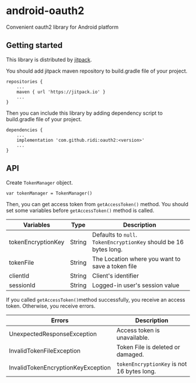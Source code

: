 # android-oauth2

Convenient oauth2 library for Android platform

## Getting started

This library is distributed by [jitpack](https://jitpack.io).

You should add jitpack maven repository to build.gradle file of your project.

```
repositories {
    ...
    maven { url 'https://jitpack.io' }
    ...
}
```

Then you can include this library by adding dependency script to build.gradle file of your project.

```
dependencies {
    ...
    implementation 'com.github.ridi:oauth2:<version>'
    ...
}
```

## API

Create `TokenManager` object.

```
var tokenManager = TokenManager()
```

Then, you can get access token from `getAccessToken()` method.
You should set some variables before `getAccessToken()` method is called.

|Variables | Type | Description       |
|-----------------------|-----------------------|---------------------------|
|tokenEncryptionKey|String|Defaults to `null`. `TokenEncryptionKey` should be 16 bytes long.|
|tokenFile|String|The Location where you want to save a token file|
|clientId|String|Client's identifier|
|sessionId|String|Logged-in user's session value|

If you called `getAccessToken()`method successfully, you receive an access token. Otherwise, you receive errors. 

|Errors | Description|
|-------|------------|
|UnexpectedResponseException|Access token is unavailable.|
|InvalidTokenFileException|Token File is deleted or damaged.|
|InvalidTokenEncryptionKeyException| `tokenEncryptionKey` is not 16 bytes long.|

